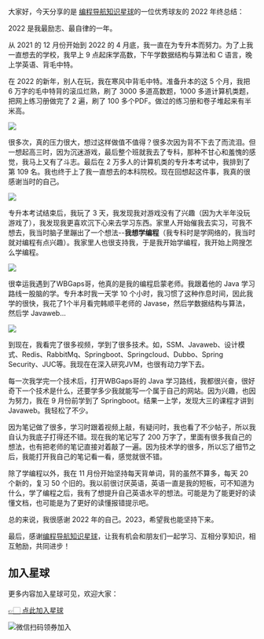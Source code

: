 大家好，今天分享的是 [编程导航知识星球](https://mp.weixin.qq.com/s?__biz=MzI1NDczNTAwMA==&mid=2247524980&idx=2&sn=9ddcdb6c52aa096ed4c5ad0ced946a7d&chksm=e9c28583deb50c95f3c2665713a8bbc372c68332b3bfb846cf4b23af3f1cc07164832a291335&token=689599617&lang=zh_CN&scene=21#wechat_redirect)的一位优秀球友的 2022 年终总结：

2022 是我最励志、最自律的一年。

从 2021 的 12 月份开始到 2022 的 4 月底，我一直在为专升本而努力。为了上我一直想去的学校，我早上 9 点起床学高数，下午学数据结构与算法和 C 语言，晚上学英语、背毛中特。

在 2022 的新年，别人在玩，我在寒风中背毛中特。准备升本的这 5 个月，我把 6 万字的毛中特背的滚瓜烂熟，刷了 3000 多道高数题，1000 多道计算机类题，把网上练习册做完了 2 遍，刷了 100 多个PDF。做过的练习册和卷子堆起来有半米高。


![](https://files.mdnice.com/user/31817/1b337e4a-5b8d-4745-af68-41555e7011c0.png)


很多次，真的压力很大，想过这样做值不值得？很多次因为背不下去了而流泪。但一想起高三时，因为沉迷游戏，最后整个班就我去了专科，那种不甘心和羞愧的感觉，我马上又有了斗志。最后在 2 万多人的计算机类的专升本考试中，我排到了第 109 名。我也终于上了我一直想去的本科院校。现在回想起这件事，我真的很感谢当时的自己。


![](https://files.mdnice.com/user/31817/af1e4e40-648a-4dfd-9c70-7bc9ba22b839.png)


专升本考试结束后，我玩了 3 天，我发现我对游戏没有了兴趣（因为大半年没玩游戏了），我发现我更喜欢沉下心来去学习东西。家里人开始催我去实习，可我不想去，我当时脑子里蹦出了一个想法--**我想学编程**（我专科时是学网络的，我当时就对编程有点兴趣）。我家里人也很支持我，于是我开始学编程，我开始上网搜怎么学编程。


![](https://files.mdnice.com/user/31817/7ce029ba-03fc-403e-bac3-b24e28280bea.png)


很幸运我遇到了WBGaps哥，他真的是我的编程启蒙老师。我跟着他的 Java 学习路线一股脑的学。专升本时我一天学 10 个小时，我习惯了这种作息时间，因此我学的很快，我花了1个半月看完韩顺平老师的 Javase，然后学数据结构与算法，然后学 Javaweb...

![](https://files.mdnice.com/user/31817/b77302d0-4056-44e4-a9b5-692ccad36ba1.png)


到现在，我看完了很多视频，学到了很多技术。如，SSM、Javaweb、设计模式、Redis、RabbitMq、Springboot、Springcloud、Dubbo、Spring Security、JUC等。我现在在深入研究JVM，也很有动力学下去。

每一次我学完一个技术后，打开WBGaps哥的 Java 学习路线，我都很兴奋，很好奇下一个技术是什么，还要学多少我就能写一个属于自己的网站。因为兴趣，也因为努力，我在 9 月份前学到了 Springboot。结果一上学，发现大三的课程才讲到 Javaweb。我轻松了不少。

因为笔记做了很多，学习时跟着视频上敲，有疑问时，我也看了不少帖子，所以我自认为我底子打得还不错。现在我的笔记写了 200 万字了，里面有很多我自己的想法，也有把老师的笔记直接对着敲了一遍。因为技术学的很多，所以忘了细节之后，我能打开我自己的笔记看一看，感觉就很不错。

除了学编程以外，我在 11 月份开始坚持每天背单词，背的虽然不算多，每天 20 个新的，复习 50 个旧的。我以前很讨厌英语，英语一直是我的短板，可不知道为什么，学了编程之后，我有了想提升自己英语水平的想法。可能是为了能更好的读懂文档，也可能是为了更好的读懂报错提示吧。

总的来说，我很感谢 2022 年的自己。2023，希望我也能坚持下来。

最后，感谢[编程导航知识星球](https://mp.weixin.qq.com/s?__biz=MzI1NDczNTAwMA==&mid=2247524980&idx=2&sn=9ddcdb6c52aa096ed4c5ad0ced946a7d&chksm=e9c28583deb50c95f3c2665713a8bbc372c68332b3bfb846cf4b23af3f1cc07164832a291335&token=1681036854&lang=zh_CN&scene=21#wechat_redirect)，让我有机会和朋友们一起学习、互相分享知识，相互勉励，共同进步！

## 加入星球

更多内容加入星球可见，欢迎大家：

[👉🏻 点此加入星球](https://yuyuanweb.feishu.cn/wiki/SDtMwjR1DituVpkz5MLc3fZLnzb)

![微信扫码领券加入](https://www.codefather.cn/img/%E7%9F%A5%E8%AF%86%E6%98%9F%E7%90%83%E6%89%AB%E7%A0%81.jpeg)

